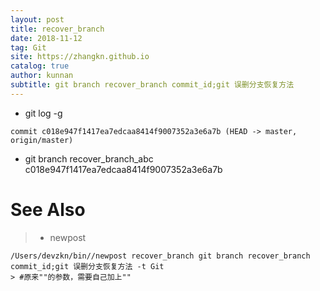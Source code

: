 ```yaml
---
layout: post
title: recover_branch
date: 2018-11-12
tag: Git
site: https://zhangkn.github.io
catalog: true
author: kunnan
subtitle: git branch recover_branch commit_id;git 误删分支恢复方法
---
```




*  git log -g

  ```
  commit c018e947f1417ea7edcaa8414f9007352a3e6a7b (HEAD -> master, origin/master)
  
  ```


* git branch recover_branch_abc  c018e947f1417ea7edcaa8414f9007352a3e6a7b

# See Also 

>* newpost 
>
```
/Users/devzkn/bin//newpost recover_branch git branch recover_branch commit_id;git 误删分支恢复方法 -t Git
> #原来""的参数，需要自己加上""
```

